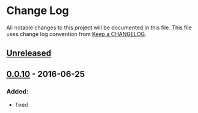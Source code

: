 # Change Log
All notable changes to this project will be documented in this file.
This file uses change log convention from [Keep a CHANGELOG](http://keepachangelog.com).

## [Unreleased][unreleased]

## [0.0.10] - 2016-06-25

### Added:
- fixed

[unreleased]: https://github.com/hadenlabs/cookiecutter-ansible-role/compare/0.1.3...HEAD
[0.1.3]: https://github.com/hadenlabs/cookiecutter-ansible-role/compare/0.1.2...0.1.3
[0.1.2]: https://github.com/hadenlabs/cookiecutter-ansible-role/compare/0.1.1...0.1.2
[0.1.1]: https://github.com/hadenlabs/cookiecutter-ansible-role/compare/0.1.0...0.1.1
[0.1.0]: https://github.com/hadenlabs/cookiecutter-ansible-role/compare/0.0.10...0.1.0
[0.0.10]: https://github.com/hadenlabs/cookiecutter-ansible-role/compare/0.0.9...0.0.10
[0.0.9]: https://github.com/hadenlabs/cookiecutter-ansible-role/compare/0.0.8...0.0.9
[0.0.8]: https://github.com/hadenlabs/cookiecutter-ansible-role/compare/0.0.7...0.0.8
[0.0.7]: https://github.com/hadenlabs/cookiecutter-ansible-role/compare/0.0.6...0.0.7
[0.0.6]: https://github.com/hadenlabs/cookiecutter-ansible-role/compare/0.0.5...0.0.6
[0.0.5]: https://github.com/hadenlabs/cookiecutter-ansible-role/compare/0.0.4...0.0.5
[0.0.4]: https://github.com/hadenlabs/cookiecutter-ansible-role/compare/0.0.3...0.0.4
[0.0.3]: https://github.com/hadenlabs/cookiecutter-ansible-role/compare/0.0.2...0.0.3
[0.0.2]: https://github.com/hadenlabs/cookiecutter-ansible-role/compare/0.0.1...0.0.2
[0.0.1]: https://github.com/hadenlabs/cookiecutter-ansible-role/compare/0.0.0...0.0.1

[CHANGELOG.md]: CHANGELOG.md
[CONTRIBUTING.md]: CONTRIBUTING.md
[LICENCE.md]: LICENCE.md
[README.md]: README.md

